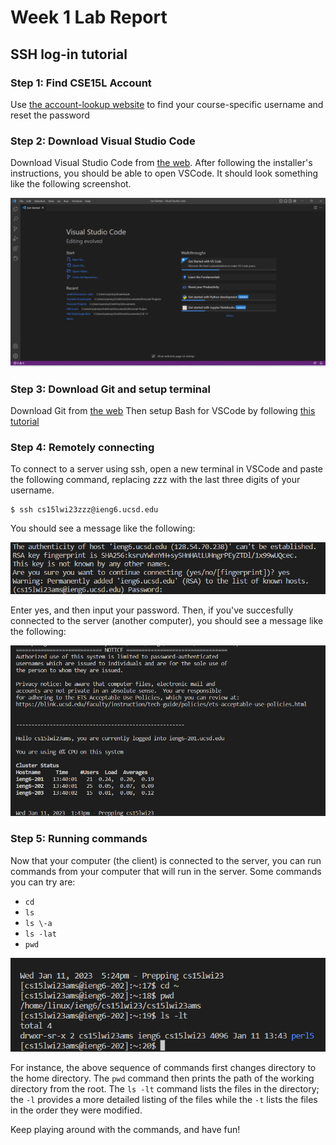 # Week 1 Lab Report
## SSH log-in tutorial 

### Step 1: Find CSE15L Account
Use [the account-lookup website](https://sdacs.ucsd.edu/~icc/index.php) to find your course-specific username and reset the password

### Step 2: Download Visual Studio Code
Download Visual Studio Code from [the web](https://code.visualstudio.com/).
After following the installer's instructions, you should be able to open VSCode. It should look something
like the following screenshot.

![Image](VSCodeSS.png)

### Step 3: Download Git and setup terminal
Download Git from [the web](https://gitforwindows.org/)
Then setup Bash for VSCode by following [this tutorial](https://stackoverflow.com/questions/42606837/how-do-i-use-bash-on-windows-from-the-visual-studio-code-integrated-terminal/50527994#50527994)

### Step 4: Remotely connecting
To connect to a server using ssh, open a new terminal in VSCode and paste the following command, replacing zzz with the last three digits of your username.

```
$ ssh cs15lwi23zzz@ieng6.ucsd.edu
```

You should see a message like the following:

![Image](AuthSS.png)

Enter yes, and then input your password. Then, if you've succesfully connected to the server (another computer), you should see a message like the following:

![Image](sshSS.png)

### Step 5: Running commands
Now that your computer (the client) is connected to the server, you can run commands from your computer that will run in the server.
Some commands you can try are:
- ```cd```
- ```ls```
- ```ls \-a```
- ```ls -lat```
- ```pwd```

![Image](commandsSS.png)

For instance, the above sequence of commands first changes directory to the home directory. The `pwd` command then prints the path of the working directory from the root. The ```ls -lt``` command lists the files in the directory; the ```-l``` provides a more detailed listing of the files while the ```-t``` lists the files in the order they were modified.

Keep playing around with the commands, and have fun!

